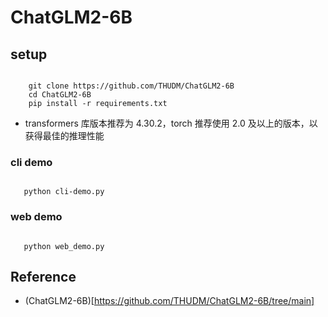 # ChatGLM2-6B

## setup

```shell

    git clone https://github.com/THUDM/ChatGLM2-6B
    cd ChatGLM2-6B
    pip install -r requirements.txt

```

* transformers 库版本推荐为 4.30.2，torch 推荐使用 2.0 及以上的版本，以获得最佳的推理性能

### cli demo

```shell

   python cli-demo.py

```

### web demo

```shell

   python web_demo.py

```

## Reference

* (ChatGLM2-6B)[https://github.com/THUDM/ChatGLM2-6B/tree/main]